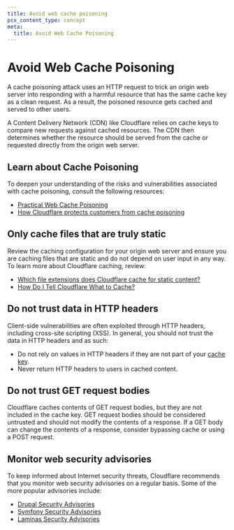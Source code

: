 ```yaml
---
title: Avoid web cache poisoning
pcx_content_type: concept
meta:
  title: Avoid Web Cache Poisoning
---
```


# Avoid Web Cache Poisoning

A cache poisoning attack uses an HTTP request to trick an origin web server into responding with a harmful resource that has the same cache key as a clean request. As a result, the poisoned resource gets cached and served to other users.

A Content Delivery Network (CDN) like Cloudflare relies on cache keys to compare new requests against cached resources. The CDN then determines whether the resource should be served from the cache or requested directly from the origin web server.

## Learn about Cache Poisoning

To deepen your understanding of the risks and vulnerabilities associated with cache poisoning, consult the following resources:

- [Practical Web Cache Poisoning](https://portswigger.net/blog/practical-web-cache-poisoning)
- [How Cloudflare protects customers from cache poisoning](https://blog.cloudflare.com/cache-poisoning-protection/)

## Only cache files that are truly static

Review the caching configuration for your origin web server and ensure you are caching files that are static and do not depend on user input in any way. To learn more about Cloudflare caching, review:

- [Which file extensions does Cloudflare cache for static content?](/cache/concepts/default-cache-behavior/)
- [How Do I Tell Cloudflare What to Cache?](/cache/how-to/edge-browser-cache-ttl/create-page-rules/#cache-everything)

## Do not trust data in HTTP headers

Client-side vulnerabilities are often exploited through HTTP headers, including cross-site scripting (XSS). In general, you should not trust the data in HTTP headers and as such:

- Do not rely on values in HTTP headers if they are not part of your [cache key](/cache/how-to/cache-keys/).
- Never return HTTP headers to users in cached content.

## Do not trust GET request bodies

Cloudflare caches contents of GET request bodies, but they are not included in the cache key. GET request bodies should be considered untrusted and should not modify the contents of a response. If a GET body can change the contents of a response, consider bypassing cache or using a POST request.

## Monitor web security advisories

To keep informed about Internet security threats, Cloudflare recommends that you monitor web security advisories on a regular basis. Some of the more popular advisories include:

- [Drupal Security Advisories](https://www.drupal.org/security)
- [Symfony Security Advisories](https://symfony.com/blog/category/security-advisories)
- [Laminas Security Advisories](https://getlaminas.org/security/advisories)

